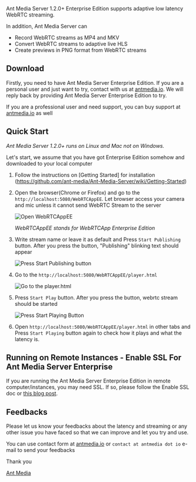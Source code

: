Ant Media Server 1.2.0+ Enterprise Edition supports adaptive low latency WebRTC streaming. 

In addition, Ant Media Server can
* Record WebRTC streams as MP4 and MKV
* Convert WebRTC streams to adaptive live HLS
* Create previews in PNG format from WebRTC streams

## Download

Firstly, you need to have Ant Media Server Enterprise Edition. If you are a personal user and just want to try,
contact with us at [antmedia.io](https://antmedia.io). We will reply back by providing Ant Media Server Enterprise Edition to try. 

If you are a professional user and need support, you can buy support at [antmedia.io](https://antmedia.io) as well

## Quick Start

*Ant Media Server 1.2.0+ runs on Linux and Mac not on Windows.* 

Let's start, we assume that you have got Enterprise Edition somehow and downloaded to your local computer 

1. Follow the instructions on [Getting Started] for installation (https://github.com/ant-media/Ant-Media-Server/wiki/Getting-Started) 

 
2. Open the browser(Chrome or Firefox) and go to the `http://localhost:5080/WebRTCAppEE`. 
    Let browser access your camera and mic unless it cannot send WebRTC Stream to the server
    
    ![Open WebRTCAppEE](https://ant-media.github.io/Ant-Media-Server/doc/images/1_Open_WebRTCAppEE_and_Let_Browser_Access_Cam_and_Mic.jpg)
    
    _WebRTCAppEE stands for WebRTCApp Enterprise Edition_
   
3. Write stream name or leave it as default and Press `Start Publishing` button. After you press the button, 
    "Publishing" blinking text should appear

    ![Press Start Publishing button](https://ant-media.github.io/Ant-Media-Server/doc/images/2_Press_Publish_Button.jpg)

4. Go to the `http://localhost:5080/WebRTCAppEE/player.html`

    ![Go to the player.html](https://ant-media.github.io/Ant-Media-Server/doc/images/3_Go_to_Play_Page.jpg)

5. Press `Start Play` button. After you press the button, webrtc stream should be started

    ![Press Start Playing Button](https://ant-media.github.io/Ant-Media-Server/doc/images/4_Press_Start_Play_Button.jpg)
    
6. Open `http://localhost:5080/WebRTCAppEE/player.html` in other tabs and Press `Start Playing` button again 
   to check how it plays and what the latency is. 
   
## Running on Remote Instances - Enable SSL For Ant Media Server Enterprise
If you are running the Ant Media Server Enterprise Edition in remote computer/instances, you may need SSL. If so, please follow the Enable SSL doc or [this blog post](https://antmedia.io/enable-ssl-on-ant-media-server/).

## Feedbacks

Please let us know your feedbacks about the latency and streaming or any other issue you have faced 
so that we can improve and let you try and use.

You can use contact form at [antmedia.io](https://antmedia.io) or `contact at antmedia dot io` e-mail to send your feedbacks

Thank you

[Ant Media](https://antmedia.io)